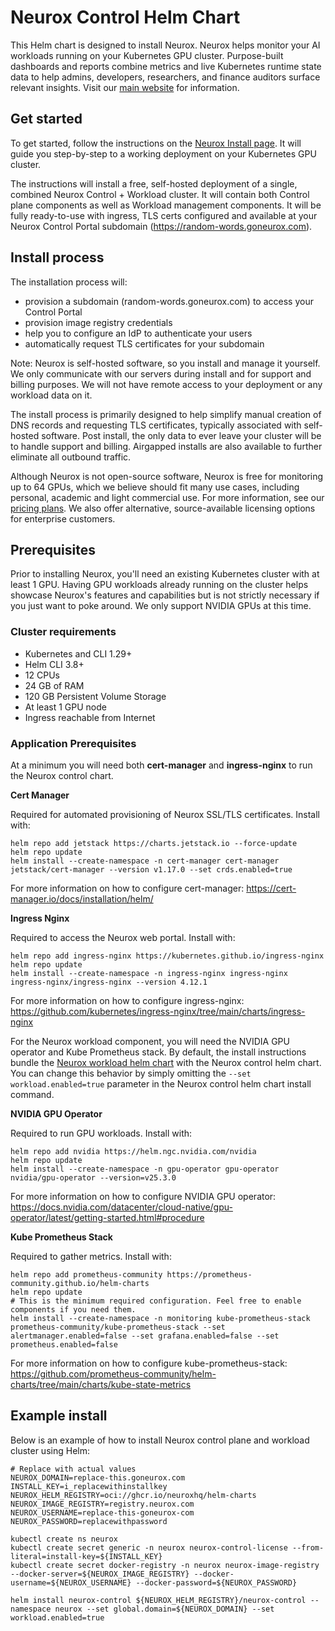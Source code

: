 # Neurox Control Helm Chart

This Helm chart is designed to install Neurox. Neurox helps monitor your AI workloads running on your Kubernetes GPU cluster. Purpose-built dashboards and reports combine metrics and live Kubernetes runtime state data to help admins, developers, researchers, and finance auditors surface relevant insights. Visit our [main website](https://neurox.com) for information.

## Get started
To get started, follow the instructions on the [Neurox Install page](https://app.neurox.com/install). It will guide you step-by-step to a working deployment on your Kubernetes GPU cluster.

The instructions will install a free, self-hosted deployment of a single, combined Neurox Control + Workload cluster. It will contain both Control plane components as well as Workload management components. It will be fully ready-to-use with ingress, TLS certs configured and available at your Neurox Control Portal subdomain (https://random-words.goneurox.com).

## Install process
The installation process will:
- provision a subdomain (random-words.goneurox.com) to access your Control Portal
- provision image registry credentials
- help you to configure an IdP to authenticate your users
- automatically request TLS certificates for your subdomain

Note: Neurox is self-hosted software, so you install and manage it yourself. We only communicate with our servers during install and for support and billing purposes. We will not have remote access to your deployment or any workload data on it.

The install process is primarily designed to help simplify manual creation of DNS records and requesting TLS certificates, typically associated with self-hosted software. Post install, the only data to ever leave your cluster will be to handle support and billing. Airgapped installs are also available to further eliminate all outbound traffic.

Although Neurox is not open-source software, Neurox is free for monitoring up to 64 GPUs, which we believe should fit many use cases, including personal, academic and light commercial use. For more information, see our [pricing plans](https://neurox.com/pricing). We also offer alternative, source-available licensing options for enterprise customers.

## Prerequisites
Prior to installing Neurox, you'll need an existing Kubernetes cluster with at least 1 GPU. Having GPU workloads already running on the cluster helps showcase Neurox's features and capabilities but is not strictly necessary if you just want to poke around. We only support NVIDIA GPUs at this time.

### Cluster requirements
- Kubernetes and CLI 1.29+
- Helm CLI 3.8+
- 12 CPUs
- 24 GB of RAM
- 120 GB Persistent Volume Storage
- At least 1 GPU node
- Ingress reachable from Internet

### Application Prerequisites

At a minimum you will need both __cert-manager__ and __ingress-nginx__ to run the Neurox control chart.

__Cert Manager__

Required for automated provisioning of Neurox SSL/TLS certificates. Install with:
```
helm repo add jetstack https://charts.jetstack.io --force-update
helm repo update
helm install --create-namespace -n cert-manager cert-manager jetstack/cert-manager --version v1.17.0 --set crds.enabled=true
```
For more information on how to configure cert-manager: https://cert-manager.io/docs/installation/helm/

__Ingress Nginx__

Required to access the Neurox web portal. Install with:
```
helm repo add ingress-nginx https://kubernetes.github.io/ingress-nginx
helm repo update
helm install --create-namespace -n ingress-nginx ingress-nginx ingress-nginx/ingress-nginx --version 4.12.1
```
For more information on how to configure ingress-nginx: https://github.com/kubernetes/ingress-nginx/tree/main/charts/ingress-nginx

For the Neurox workload component, you will need the NVIDIA GPU operator and Kube Prometheus stack. By default, the install instructions bundle the [Neurox workload helm chart](https://github.com/neuroxhq/helm-chart-neurox-workload) with the Neurox control helm chart. You can change this behavior by simply omitting the `--set workload.enabled=true` parameter in the Neurox control helm chart install command.

__NVIDIA GPU Operator__

Required to run GPU workloads. Install with:
```
helm repo add nvidia https://helm.ngc.nvidia.com/nvidia
helm repo update
helm install --create-namespace -n gpu-operator gpu-operator nvidia/gpu-operator --version=v25.3.0
```
For more information on how to configure NVIDIA GPU operator: https://docs.nvidia.com/datacenter/cloud-native/gpu-operator/latest/getting-started.html#procedure

__Kube Prometheus Stack__

Required to gather metrics. Install with:
```
helm repo add prometheus-community https://prometheus-community.github.io/helm-charts
helm repo update
# This is the minimum required configuration. Feel free to enable components if you need them.
helm install --create-namespace -n monitoring kube-prometheus-stack prometheus-community/kube-prometheus-stack --set alertmanager.enabled=false --set grafana.enabled=false --set prometheus.enabled=false
```
For more information on how to configure kube-prometheus-stack: https://github.com/prometheus-community/helm-charts/tree/main/charts/kube-state-metrics

## Example install

Below is an example of how to install Neurox control plane and workload cluster using Helm:
```
# Replace with actual values
NEUROX_DOMAIN=replace-this.goneurox.com
INSTALL_KEY=i_replacewithinstallkey
NEUROX_HELM_REGISTRY=oci://ghcr.io/neuroxhq/helm-charts
NEUROX_IMAGE_REGISTRY=registry.neurox.com
NEUROX_USERNAME=replace-this-goneurox-com
NEUROX_PASSWORD=replacewithpassword

kubectl create ns neurox
kubectl create secret generic -n neurox neurox-control-license --from-literal=install-key=${INSTALL_KEY}
kubectl create secret docker-registry -n neurox neurox-image-registry --docker-server=${NEUROX_IMAGE_REGISTRY} --docker-username=${NEUROX_USERNAME} --docker-password=${NEUROX_PASSWORD}

helm install neurox-control ${NEUROX_HELM_REGISTRY}/neurox-control --namespace neurox --set global.domain=${NEUROX_DOMAIN} --set workload.enabled=true
```
